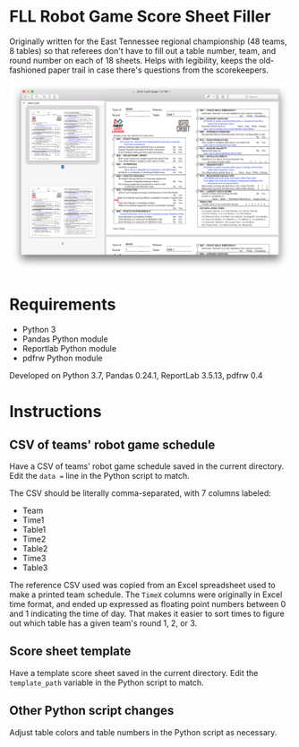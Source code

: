 # FLL Robot Game Score Sheet Filler

Originally written for the East Tennessee regional championship (48 teams, 8 tables) so that referees don't have to fill out a table number, team, and round number on each of 18 sheets.
Helps with legibility, keeps the old-fashioned paper trail in case there's questions from the scorekeepers.

![Screenshot of resulting PDF for one table](after-sheets-filled.png)

# Requirements

- Python 3
- Pandas Python module
- Reportlab Python module
- pdfrw Python module

Developed on Python 3.7, Pandas 0.24.1, ReportLab 3.5.13, pdfrw 0.4

# Instructions

## CSV of teams' robot game schedule

Have a CSV of teams' robot game schedule saved in the current directory. Edit the `data =` line in the Python script to match.

The CSV should be literally comma-separated, with 7 columns labeled:

- Team
- Time1
- Table1
- Time2
- Table2
- Time3
- Table3

The reference CSV used was copied from an Excel spreadsheet used to make a printed team schedule.
The `TimeX` columns were originally in Excel time format, and ended up expressed as floating point numbers between 0 and 1 indicating the time of day.
That makes it easier to sort times to figure out which table has a given team's round 1, 2, or 3.

## Score sheet template

Have a template score sheet saved in the current directory. Edit the `template_path` variable in the Python script to match.

## Other Python script changes

Adjust table colors and table numbers in the Python script as necessary.
